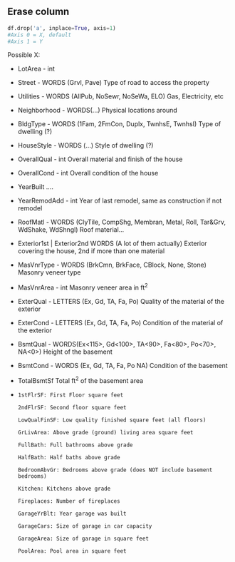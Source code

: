 <h2>Erase column</h2>

```python
df.drop('a', inplace=True, axis=1)
#Axis 0 = X, default
#Axis 1 = Y
```

Possible X:

- LotArea - int

- Street - WORDS (Grvl, Pave)
  Type of road to access the property

- Utilities - WORDS (AllPub, NoSewr, NoSeWa, ELO)
  Gas, Electricity, etc

- Neighborhood - WORDS(...)
  Physical locations around

- BldgType - WORDS (1Fam, 2FmCon, Duplx, TwnhsE, TwnhsI)
  Type of dwelling (?)

- HouseStyle - WORDS (...)
  Style of dwelling (?)

- OverallQual - int
  Overall material and finish of the house

- OverallCond - int
  Overall condition of the house

- YearBuilt
  ....

- YearRemodAdd - int
  Year of last remodel, same as construction if not remodel

- RoofMatl - WORDS (ClyTile, CompShg, Membran, Metal, Roll, Tar&Grv, WdShake, WdShngl)
  Roof material...

- Exterior1st | Exterior2nd WORDS (A lot of them actually)
  Exterior covering the house, 2nd if more than one material

- MasVnrType - WORDS (BrkCmn, BrkFace, CBlock, None, Stone)
  Masonry veneer type

- MasVnrArea - int
  Masonry veneer area in ft<sup>2</sup>

- ExterQual - LETTERS (Ex, Gd, TA, Fa, Po)
  Quality of the material of the exterior

- ExterCond - LETTERS (Ex, Gd, TA, Fa, Po)
  Condition of the material of the exterior

- BsmtQual - WORDS(Ex<115>, Gd<100>, TA<90>, Fa<80>, Po<70>, NA<0>)
  Height of the basement

- BsmtCond - WORDS (Ex, Gd, TA, Fa, Po NA) 
  Condition of the basement

- TotalBsmtSf
  Total ft<sup>2</sup> of the basement area

- ```
  1stFlrSF: First Floor square feet
  
  2ndFlrSF: Second floor square feet
  
  LowQualFinSF: Low quality finished square feet (all floors)
  
  GrLivArea: Above grade (ground) living area square feet
  
  FullBath: Full bathrooms above grade
  
  HalfBath: Half baths above grade
  
  BedroomAbvGr: Bedrooms above grade (does NOT include basement bedrooms)
  
  Kitchen: Kitchens above grade
  
  Fireplaces: Number of fireplaces
  
  GarageYrBlt: Year garage was built
  
  GarageCars: Size of garage in car capacity
  
  GarageArea: Size of garage in square feet
  
  PoolArea: Pool area in square feet
  
  
  ```


